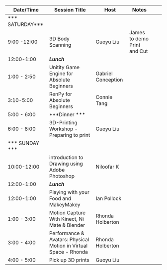 | Date/Time 	| Session Title  	| Host 	| Notes 	|  	|  	|
|--------------	|---------------------------------------------------------------------------------------	|--------------------------------------	|-----------------------------	|---	|---	|
| *** SATURDAY*** 	|  	|  	|  	|  	|  	|
| 9:00 -12:00 	  | 3D Body Scanning 	| Guoyu Liu 	| James to demo Print and Cut 	|  	|  	|
| 12:00-1:00 	    | ***Lunch*** 	|  	|  	|  	|  	|
| 1:00 - 2:50 	  | Unitity Game Engine for Absolute Beginners 	| Gabriel Conception 	|  	|  	|  	|
| 3:10-5:00 	    | RenPy for Absolute Beginners 	| Connie Tang 	|  	|  	|  	|
| 5:00 - 6:00     | ***Dinner ***	|  	|  	|  	|  	|
| 6:00 - 8:00   	| 3D-Printing Workshop - Preparing to print 	| Guoyu Liu 	|  	|  	|  	|
| *** SUNDAY ***	  |  	|  	|  	|  	|  	|
| 10:00-12:00   	| introduction to Drawing using Adobe Photoshop 	| Niloofar K 	|  	|  	|  	|
| 12:00-1:00 	    | ***Lunch*** 	|  	|  	|  	|  	|
| 12:00-1:00 	    | Playing with your Food and MakeyMakey 	| Ian Pollock 	|  	|  	|  	|
| 1:00 - 3:00   	| Motion Capture With Kinect, Ni Mate & Blender 	| Rhonda Holberton 	|  	|  	|  	|
| 3:00 - 4:00   	| Performance & Avatars: Physical Motion in Virtual Space - Rhonda 	| Rhonda Holberton 	|  	|  	|  	|
| 4:00 - 5:00 	  | Pick up 3D prints 	| Guoyu Liu 	|  	|  	|  	|
